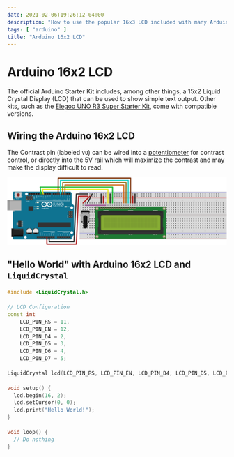```yaml
---
date: 2021-02-06T19:26:12-04:00
description: "How to use the popular 16x3 LCD included with many Arduino kits"
tags: [ "arduino" ]
title: "Arduino 16x2 LCD"
---
```


# Arduino 16x2 LCD

The official Arduino Starter Kit includes, among other things, a 15x2 Liquid Crystal Display (LCD) that can be used to show simple text output. Other kits, such as the [Elegoo UNO R3 Super Starter Kit](https://www.elegoo.com/collections/uno-r3-starter-kits/products/elegoo-uno-project-super-starter-kit), come with compatible versions.

## Wiring the Arduino 16x2 LCD

The Contrast pin (labeled `VO`) can be wired into a [potentiometer](https://en.wikipedia.org/wiki/Potentiometer) for contrast control, or directly into the 5V rail which will maximize the contrast and may make the display difficult to read.

![wiring diagram](/img/arduino-lcd-16x2-wiring-diagram.svg)

## "Hello World" with Arduino 16x2 LCD and `LiquidCrystal`

```cpp
#include <LiquidCrystal.h>

// LCD Configuration
const int
	LCD_PIN_RS = 11,
	LCD_PIN_EN = 12,
	LCD_PIN_D4 = 2,
	LCD_PIN_D5 = 3,
	LCD_PIN_D6 = 4,
	LCD_PIN_D7 = 5;

LiquidCrystal lcd(LCD_PIN_RS, LCD_PIN_EN, LCD_PIN_D4, LCD_PIN_D5, LCD_PIN_D6, LCD_PIN_D7);

void setup() {
  lcd.begin(16, 2);
  lcd.setCursor(0, 0);
  lcd.print("Hello World!");
}

void loop() {
  // Do nothing
}
```
